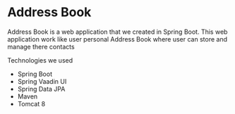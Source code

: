 # Address Book

Address Book is a web application that we created in Spring Boot. This web application work like user personal Address Book where user can store and manage there contacts


Technologies we used

- Spring Boot
- Spring Vaadin UI
- Spring Data JPA
- Maven
- Tomcat 8